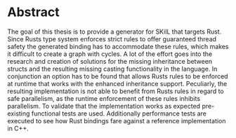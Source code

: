 # Abstract

The goal of this thesis is to provide a generator for SKilL that targets Rust.
Since Rusts type system enforces strict rules to offer guaranteed thread safety
the generated binding has to accommodate these rules, which makes it difficult
to create a graph with cycles. A lot of the effort goes into the research and
creation of solutions for the missing inheritance between structs and the
resulting missing casting functionality in the language. In conjunction an
option has to be found that allows Rusts rules to be enforced at runtime that
works with the enhanced inheritance support. Peculiarly, the resulting
implementation is not able to benefit from Rusts rules in regard to safe
parallelism, as the runtime enforcement of these rules inhibits parallelism. To
validate that the implementation works as expected pre-existing functional
tests are used. Additionally performance tests are executed to see how Rust
bindings fare against a reference implementation in C++.
